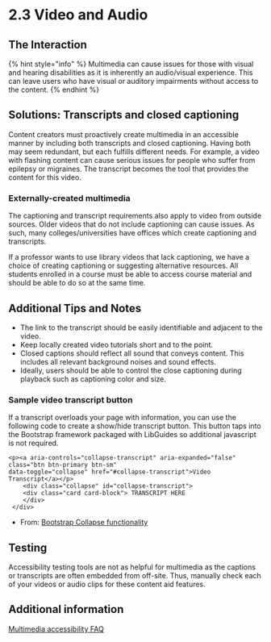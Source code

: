 # 2.3 Video and Audio

## The Interaction

{% hint style="info" %}
Multimedia can cause issues for those with visual and hearing disabilities  as it is inherently an audio/visual experience. This can leave users who have visual or auditory impairments without access to the content.
{% endhint %}

## Solutions: Transcripts and closed captioning

Content creators must proactively create multimedia in an accessible manner by including both transcripts and closed captioning. Having both may seem redundant, but each fulfills different needs. For example, a video with flashing content can cause serious issues for people who suffer from epilepsy or migraines. The transcript becomes the tool that provides the content for this video.

### Externally-created multimedia

The captioning and transcript requirements also apply to video from outside sources. Older videos that do not include captioning can cause issues. As such, many colleges/universities have offices which create captioning and transcripts.

If a professor wants to use library videos that lack captioning, we have a choice of creating captioning or suggesting alternative resources. All students enrolled in a course must be able to access course material and should be able to do so at the same time.

## Additional Tips and Notes

* The link to the transcript should be easily identifiable and adjacent to the video. 
* Keep locally created video tutorials short and to the point.
* Closed captions should reflect all sound that conveys content. This includes all relevant background noises and sound effects.
* Ideally, users should be able to control the close captioning during playback such as captioning color and size.

### **Sample video transcript button**

If a transcript overloads your page with information, you can use the following code to create a show/hide transcript button. This button taps into the Bootstrap framework packaged with LibGuides so additional javascript is not required.

```markup
<p><a aria-controls="collapse-transcript" aria-expanded="false" class="btn btn-primary btn-sm" 
data-toggle="collapse" href="#collapse-transcript">Video Transcript</a></p>
    <div class="collapse" id="collapse-transcript"> 
    <div class="card card-block"> TRANSCRIPT HERE
    </div>
 </div>
```

* From: [Bootstrap Collapse functionality](http://getbootstrap.com/javascript/#collapse)

## Testing

Accessibility testing tools are not as helpful for multimedia as the captions or transcripts are often embedded from off-site. Thus, manually check each of your videos or audio clips for these content aid features.

## Additional information

[Multimedia accessibility FAQ](https://www.w3.org/2008/06/video-notes)

